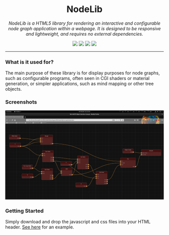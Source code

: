 <h1 align="center">NodeLib</h1>
<p align="center"><i>NodeLib is a HTML5 library for rendering an interactive and configurable node graph application within a webpage. It is designed to be responsive and lightweight, and requires no external dependencies.</i></p>

<p align="center">
  <img src="https://img.shields.io/github/license/TheDudeFromCI/nodelib" />
  <img src="https://img.shields.io/github/repo-size/TheDudeFromCI/nodelib" />
  <img src="https://img.shields.io/github/issues/TheDudeFromCI/nodelib" />
  <img src="https://img.shields.io/github/v/release/TheDudeFromCI/nodelib?include_prereleases" />
</p>

---

### What is it used for?

The main purpose of these library is for display purposes for node graphs, such as configurable programs, often seen in CGI shaders or material generation, or simpler applications, such as mind mapping or other tree objects.

### Screenshots

![Example1](images/Example1.jpg)

### Getting Started

Simply download and drop the javascript and css files into your HTML header.
[See here](https://github.com/TheDudeFromCI/nodelib/blob/master/nodelib-compressed-test.html) for an example.
